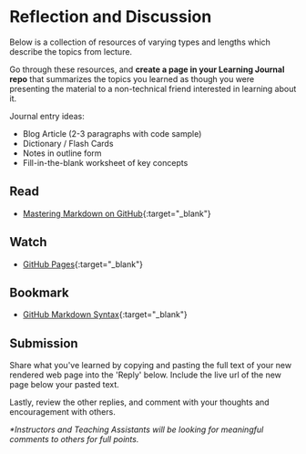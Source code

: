 # Reflection and Discussion

Below is a collection of resources of varying types and lengths which describe the topics from lecture.  

Go through these resources, and **create a page in your Learning Journal repo** that summarizes the topics you learned as though you were presenting the material to a non-technical friend interested in learning about it.

Journal entry ideas:
* Blog Article (2-3 paragraphs with code sample)
* Dictionary / Flash Cards
* Notes in outline form
* Fill-in-the-blank worksheet of key concepts

## Read
- [Mastering Markdown on GitHub](https://guides.github.com/features/mastering-markdown/){:target="_blank"}

## Watch
- [GitHub Pages](https://pages.github.com/){:target="_blank"}

## Bookmark
- [GitHub Markdown Syntax](https://help.github.com/en/articles/basic-writing-and-formatting-syntax){:target="_blank"}

## Submission

Share what you've learned by copying and pasting the full text of your new rendered web page into the 'Reply' below. Include the live url of the new page below your pasted text.  

Lastly, review the other replies, and comment with your thoughts and encouragement with others.

*\*Instructors and Teaching Assistants will be looking for meaningful comments to others for full points.*
